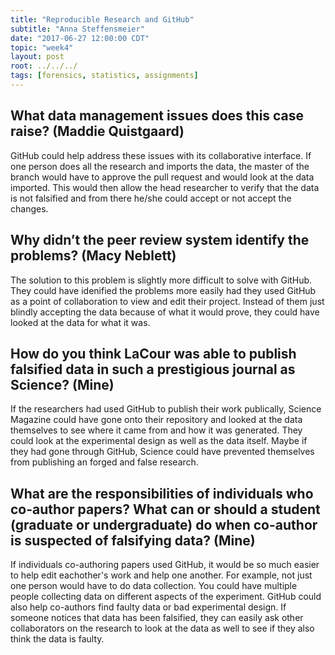 ```yaml
---
title: "Reproducible Research and GitHub"
subtitle: "Anna Steffensmeier"
date: "2017-06-27 12:00:00 CDT"
topic: "week4"
layout: post
root: ../../../
tags: [forensics, statistics, assignments]
---
```

 

## What data management issues does this case raise? (Maddie Quistgaard)
	
GitHub could help address these issues with its collaborative interface. If one person does all the research and imports the data, the master of the branch would have to approve the pull request and would look at the data imported. This would then allow the head researcher to verify that the data is not falsified and from there he/she could accept or not accept the changes.

## Why didn’t the peer review system identify the problems? (Macy Neblett)

The solution to this problem is slightly more difficult to solve with GitHub. They could have idenified the problems more easily had they used GitHub as a point of collaboration to view and edit their project. Instead of them just blindly accepting the data because of what it would prove, they could have looked at the data for what it was.

## How do you think LaCour was able to publish falsified data in such a prestigious journal as Science? (Mine)

If the researchers had used GitHub to publish their work publically, Science Magazine could have gone onto their repository and looked at the data themselves to see where it came from and how it was generated. They could look at the experimental design as well as the data itself. Maybe if they had gone through GitHub, Science could have prevented themselves from publishing an forged and false research.

## What are the responsibilities of individuals who co-author papers? What can or should a student (graduate or undergraduate) do when co-author is suspected of falsifying data? (Mine)

If individuals co-authoring papers used GitHub, it would be so much easier to help edit eachother's work and help one another. For example, not just one person would have to do data collection. You could have multiple people collecting data on different aspects of the experiment. GitHub could also help co-authors find faulty data or bad experimental design. If someone notices that data has been falsified, they can easily ask other collaborators on the research to look at the data as well to see if they also think the data is faulty. 
